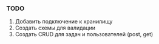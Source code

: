 ### TODO

1. Добавить подключение к хранилищу
2. Создать схемы для валидации
3. Создать CRUD для задач и пользователей (post, get)